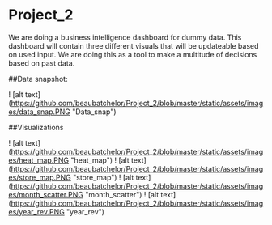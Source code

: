 # Project_2
We are doing a business intelligence dashboard for dummy data. This dashboard will contain
three different visuals that will be updateable based on used input. We are doing this as a tool to 
make a multitude of decisions based on past data.

##Data snapshot:

! [alt text] (https://github.com/beaubatchelor/Project_2/blob/master/static/assets/images/data_snap.PNG "Data_snap")
 
##Visualizations 

! [alt text] (https://github.com/beaubatchelor/Project_2/blob/master/static/assets/images/heat_map.PNG  "heat_map")
! [alt text] (https://github.com/beaubatchelor/Project_2/blob/master/static/assets/images/store_map.PNG  "store_map")
! [alt text] (https://github.com/beaubatchelor/Project_2/blob/master/static/assets/images/month_scatter.PNG  "month_scatter")
! [alt text] (https://github.com/beaubatchelor/Project_2/blob/master/static/assets/images/year_rev.PNG  "year_rev")

